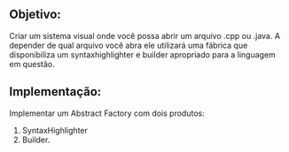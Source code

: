 ## Objetivo: 

Criar um sistema visual onde você possa abrir um arquivo .cpp ou .java. 
A depender de qual arquivo você abra ele utilizará uma fábrica que disponibiliza um syntaxhighlighter e builder apropriado para a linguagem em questão.
 
## Implementação: 

Implementar um Abstract Factory com dois produtos: 
  1) SyntaxHighlighter 
  2) Builder.
